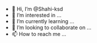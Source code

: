 - 👋 Hi, I’m @Shahi-ksd
- 👀 I’m interested in ...
- 🌱 I’m currently learning ...
- 💞️ I’m looking to collaborate on ...
- 📫 How to reach me ...

<!---
Shahi-ksd/Shahi-ksd is a ✨ special ✨ repository because its `README.md` (this file) appears on your GitHub profile.
You can click the Preview link to take a look at your changes.
--->
